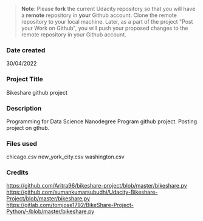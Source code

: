 >**Note**: Please **fork** the current Udacity repository so that you will have a **remote** repository in **your** Github account. Clone the remote repository to your local machine. Later, as a part of the project "Post your Work on Github", you will push your proposed changes to the remote repository in your Github account.

### Date created
30/04/2022

### Project Title
Bikeshare github project

### Description
Programming for Data Science Nanodegree Program github project.
Posting project on gthub.

### Files used
chicago.csv
new_york_city.csv
washington.csv

### Credits
https://github.com/Aritra96/bikeshare-project/blob/master/bikeshare.py
https://github.com/sumankumarsubudhi/Udacity-Bikeshare-Project/blob/master/bikeshare.py
https://gitlab.com/tomjose1792/BikeShare-Project-Python/-/blob/master/bikeshare.py


